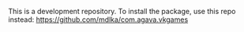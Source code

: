 This is a development repository. To install the package, use this repo instead:
https://github.com/mdlka/com.agava.vkgames